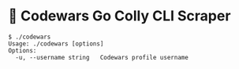 # 🔷 Codewars Go Colly CLI Scraper

```
$ ./codewars
Usage: ./codewars [options]
Options:
  -u, --username string   Codewars profile username
```
